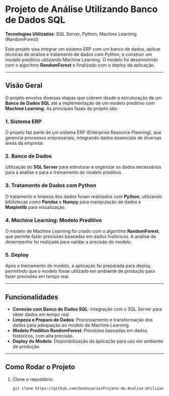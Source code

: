 # Projeto de Análise Utilizando Banco de Dados SQL

**Tecnologias Utilizadas**: SQL Server, Python, Machine Learning (RandomForest)

Este projeto visa integrar um sistema ERP com um banco de dados, aplicar técnicas de análise e tratamento de dados com Python, e construir um modelo preditivo utilizando Machine Learning. O modelo foi desenvolvido com o algoritmo **RandomForest** e finalizado com o deploy da aplicação.

---

## Visão Geral

O projeto envolve diversas etapas que cobrem desde a estruturação de um **Banco de Dados SQL** até a implementação de um modelo preditivo com **Machine Learning**. As principais fases do projeto são:

### 1. **Sistema ERP**
   O projeto faz parte de um sistema ERP (Enterprise Resource Planning), que gerencia processos empresariais, integrando dados essenciais de diversas áreas da empresa.

### 2. **Banco de Dados**
   Utilização do **SQL Server** para estruturar e organizar os dados necessários para a análise e para o treinamento do modelo preditivo.

### 3. **Tratamento de Dados com Python**
   O tratamento e limpeza dos dados foram realizados com **Python**, utilizando bibliotecas como **Pandas** e **Numpy** para manipulação de dados e **Matplotlib** para visualização.

### 4. **Machine Learning: Modelo Preditivo**
   O modelo de Machine Learning foi criado com o algoritmo **RandomForest**, que permite fazer previsões baseadas em dados históricos. A análise de desempenho foi realizada para validar a precisão do modelo.

### 5. **Deploy**
   Após o treinamento do modelo, a aplicação foi preparada para deploy, permitindo que o modelo fosse utilizado em ambiente de produção para fazer previsões em tempo real.

---

## Funcionalidades

- **Conexão com Banco de Dados SQL**: Integração com o SQL Server para obter dados em tempo real.
- **Limpeza e Preparo de Dados**: Processamento e transformação dos dados para adequação ao modelo de Machine Learning.
- **Modelo Preditivo RandomForest**: Previsões baseadas em dados históricos, com alta precisão.
- **Deploy do Modelo**: Disponibilização da aplicação para uso em ambiente de produção.

---

## Como Rodar o Projeto

1. Clone o repositório:
   ```bash
   git clone https://github.com/SeuUsuario/Projeto-de-Analise-Utilizando-Banco-de-Dados-SQL.git
